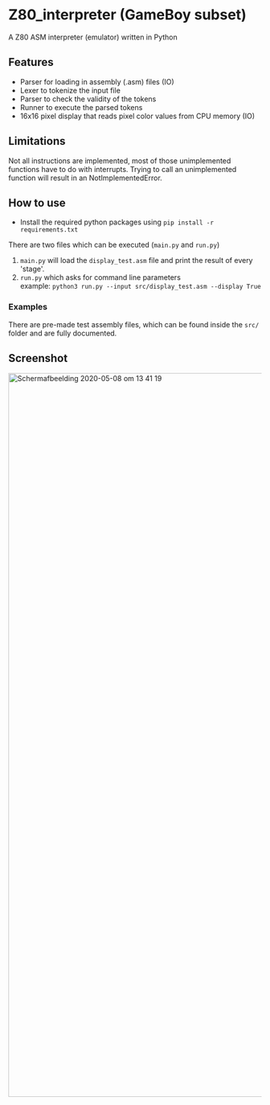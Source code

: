 # Z80_interpreter (GameBoy subset)
A Z80 ASM interpreter (emulator) written in Python

## Features

- Parser for loading in assembly (.asm) files (IO)
- Lexer to tokenize the input file
- Parser to check the validity of the tokens
- Runner to execute the parsed tokens
- 16x16 pixel display that reads pixel color values from CPU memory (IO)

## Limitations

Not all instructions are implemented, most of those unimplemented functions have to do with interrupts. Trying to call an unimplemented function will result in an NotImplementedError.

## How to use
- Install the required python packages using `pip install -r requirements.txt`

There are two files which can be executed (`main.py` and `run.py`)
1. `main.py` will load the `display_test.asm` file and print the result of every 'stage'.
2. `run.py` which asks for command line parameters <br>example: `python3 run.py --input src/display_test.asm --display True`



### Examples

There are pre-made test assembly files, which can be found inside the `src/` folder and are fully documented.


## Screenshot
<img width="1440" alt="Schermafbeelding 2020-05-08 om 13 41 19" src="https://user-images.githubusercontent.com/31623036/81402483-ca333500-9131-11ea-9920-e4fc0aebaa34.png">